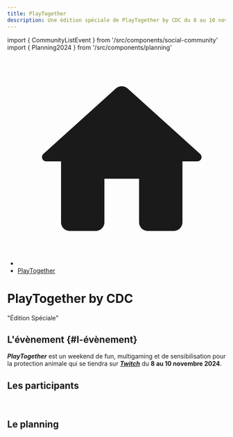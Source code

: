 ```yaml
---
title: PlayTogether
description: Une édition spéciale de PlayTogether by CDC du 8 au 10 novembre au profit d'une association de protection animale
---
```

import { CommunityListEvent } from '/src/components/social-community'
import { Planning2024 } from '/src/components/planning'

<nav aria-label="breadcrumbs" className="page-breadcrumbs">
  <ul className="breadcrumbs">
    <li className="breadcrumbs__item">
      <a className="breadcrumbs__link" href="/">
        <svg viewBox="0 0 24 24" className="breadcrumbs-home">
          <path d="M10 19v-5h4v5c0 .55.45 1 1 1h3c.55 0 1-.45 1-1v-7h1.7c.46 0 .68-.57.33-.87L12.67 3.6c-.38-.34-.96-.34-1.34 0l-8.36 7.53c-.34.3-.13.87.33.87H5v7c0 .55.45 1 1 1h3c.55 0 1-.45 1-1z" fill="currentColor">
          </path>
        </svg>
      </a>
    </li>
    <li className="breadcrumbs__item">
      <a className="breadcrumbs__link" href="/evenement/playtogether2024">PlayTogether</a>
    </li>
  </ul>
</nav>

<h1 className="text--center margin-bottom--none">PlayTogether by CDC</h1>
<p className="text--center">"Édition Spéciale"</p>

## L'évènement {#l-évènement}

***PlayTogether*** est un weekend de fun, multigaming et de sensibilisation pour la protection animale qui se tiendra sur [***Twitch***](https://www.twitch.tv/misternooton) du **8 au 10 novembre 2024**.

## Les participants

<CommunityListEvent group='playtogether2024' />
<br/>

## Le planning

<Planning2024 class='margin-top--xl' />

